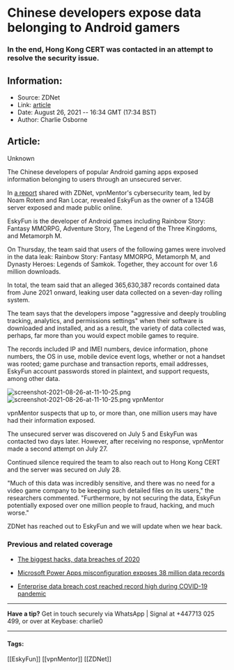 # Chinese developers expose data belonging to Android gamers
### In the end, Hong Kong CERT was contacted in an attempt to resolve the security issue.

## Information:
+ Source: ZDNet
+ Link: [article](https://www.zdnet.com/article/chinese-developers-expose-data-belonging-to-android-gamers/)
+ Date: August 26, 2021 -- 16:34 GMT (17:34 BST)
+ Author: Charlie Osborne


## Article:
Unknown

The Chinese developers of popular Android gaming apps exposed information belonging to users through an unsecured server.


In [a report](https://www.vpnmentor.com/blog/report-eskyfun-leak/) shared with ZDNet, vpnMentor's cybersecurity team, led by Noam Rotem and Ran Locar, revealed EskyFun as the owner of a 134GB server exposed and made public online. 

EskyFun is the developer of Android games including Rainbow Story: Fantasy MMORPG, Adventure Story, The Legend of the Three Kingdoms, and Metamorph M. 

On Thursday, the team said that users of the following games were involved in the data leak: Rainbow Story: Fantasy MMORPG, Metamorph M, and Dynasty Heroes: Legends of Samkok. Together, they account for over 1.6 million downloads.  

In total, the team said that an alleged 365,630,387 records contained data from June 2021 onward, leaking user data collected on a seven-day rolling system. 

The team says that the developers impose "aggressive and deeply troubling tracking, analytics, and permissions settings" when their software is downloaded and installed, and as a result, the variety of data collected was, perhaps, far more than you would expect mobile games to require.  

The records included IP and IMEI numbers, device information, phone numbers, the OS in use, mobile device event logs, whether or not a handset was rooted; game purchase and transaction reports, email addresses, EskyFun account passwords stored in plaintext, and support requests, among other data.  

![screenshot-2021-08-26-at-11-10-25.png]()![screenshot-2021-08-26-at-11-10-25.png](https://www.zdnet.com/a/hub/i/r/2021/08/26/e604b144-6c2a-4cf0-938d-3531b35fe5b6/resize/1200xauto/6de613a72a94817d3c7e9bd736c3f765/screenshot-2021-08-26-at-11-10-25.png)
 vpnMentor
 




vpnMentor suspects that up to, or more than, one million users may have had their information exposed. 

The unsecured server was discovered on July 5 and EskyFun was contacted two days later. However, after receiving no response, vpnMentor made a second attempt on July 27.  

Continued silence required the team to also reach out to Hong Kong CERT and the server was secured on July 28.  

"Much of this data was incredibly sensitive, and there was no need for a video game company to be keeping such detailed files on its users," the researchers commented. "Furthermore, by not securing the data, EskyFun potentially exposed over one million people to fraud, hacking, and much worse."

ZDNet has reached out to EskyFun and we will update when we hear back. 

###  Previous and related coverage

* [The biggest hacks, data breaches of 2020](https://www.zdnet.com/article/the-biggest-hacks-data-breaches-of-2020/)  

* [Microsoft Power Apps misconfiguration exposes 38 million data records](https://www.zdnet.com/article/microsoft-power-apps-misconfiguration-exposes-38-million-data-records/)  

* [Enterprise data breach cost reached record high during COVID-19 pandemic](https://www.zdnet.com/article/enterprise-data-breach-cost-reached-record-high-during-covid-19-pandemic/)  




---

**Have a tip?** Get in touch securely via WhatsApp | Signal at +447713 025 499, or over at Keybase: charlie0



---





#### Tags:
[[EskyFun]] [[vpnMentor]] [[ZDNet]]
